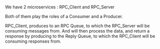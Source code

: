 We have 2 microservices : RPC_Client and RPC_Server

Both of them play the roles of a Consumer and a Producer.

RPC_Client, produces to an RPC Queue, to which the RPC_Server will be consuming messages from. And will then process the data, and return a response by producing to the Reply Queue, to which the RPC_Client will be consuming responses from.
